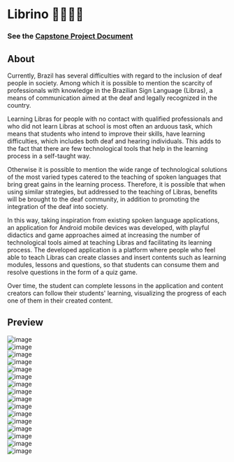 # Librino 📲🤟🤌🙏
### See the [Capstone Project Document](https://github.com/user-attachments/files/17894041/Librino.-.Documento.Final.1.pdf)
## About

<p>Currently, Brazil has several difficulties with regard to the inclusion of deaf people in society. Among which it is possible to mention the scarcity of professionals with knowledge in the Brazilian Sign Language (Libras), a means of communication aimed at the deaf and legally recognized in the country.</p>

<p>Learning Libras for people with no contact with qualified professionals and who did not learn Libras at school is most often an arduous task, which means that students who intend to improve their skills, have learning difficulties, which includes both deaf and hearing individuals. This adds to the fact that there are few technological tools that help in the learning process in a self-taught way.</p>

<p>Otherwise it is possible to mention the wide range of technological solutions of the most varied types catered to the teaching of spoken languages that bring great gains in the learning process. Therefore, it is possible that when using similar strategies, but addressed to the teaching of Libras, benefits will be brought to the deaf community, in addition to promoting the integration of the deaf into society.</p>

<p>In this way, taking inspiration from existing spoken language applications, an application for Android mobile devices was developed, with playful didactics and game approaches aimed at increasing the number of technological tools aimed at teaching Libras and facilitating its learning process. The developed application is a platform where people who feel able to teach Libras can create classes and insert contents such as learning modules, lessons and questions, so that students can consume them and resolve questions in the form of a quiz game.</p>

<p>Over time, the student can complete lessons in the application and content creators can follow their students' learning, visualizing the progress of each one of them in their created content.</p>



## Preview

![image](https://github.com/user-attachments/assets/618c5d94-bbe4-4d64-8123-35b6dc2b9cac) <br />
![image](https://github.com/user-attachments/assets/9e31dc4a-1bb7-4b1e-b39f-13c05254fee5) <br />
![image](https://github.com/user-attachments/assets/bc50187a-96b5-4884-bbef-db06bc7ddd90) <br />
![image](https://github.com/user-attachments/assets/9b8ec0fc-db40-44d0-b867-fb43da24cf6c) <br />
![image](https://github.com/user-attachments/assets/4cd06ea8-2228-4402-bf41-13aea222a38b) <br />
![image](https://github.com/user-attachments/assets/14b01a8a-4a0b-439f-9731-2b293099d942) <br />
![image](https://github.com/user-attachments/assets/79b29cbc-f2f4-4b39-a897-fee9599b14e6) <br />
![image](https://github.com/user-attachments/assets/98aba15f-307f-44fe-a0db-c480eeef642d) <br />
![image](https://github.com/user-attachments/assets/e68b8737-94b4-435c-a51c-a8c1dae65552) <br />
![image](https://github.com/user-attachments/assets/60e74b97-afa0-4b28-948f-4ef587476b09) <br />
![image](https://github.com/user-attachments/assets/8cec1062-9005-456c-819a-3c3f35e3380e) <br />
![image](https://github.com/user-attachments/assets/49daf013-740a-42af-adf8-65c81f18d5c0) <br />
![image](https://github.com/user-attachments/assets/fc2ac7de-a788-406b-9b4e-2c31847b14f7) <br />
![image](https://github.com/user-attachments/assets/c80d46be-6b7a-43c5-9743-bb5272b3e936) <br />
![image](https://github.com/user-attachments/assets/6f5be4e6-c596-4cdd-8047-c2b2d407802b) <br />
![image](https://github.com/user-attachments/assets/7e7c82ed-8e2c-49d3-b912-d796317f5704) <br />

